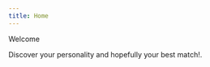 ```yaml
---
title: Home
---
```

<p class="text-balance text-4xl font-bold tracking-tight mb-3">Welcome</p>
<p class="text-lg leading-8 text-gray-500">Discover your personality and hopefully your best match!.</p>
